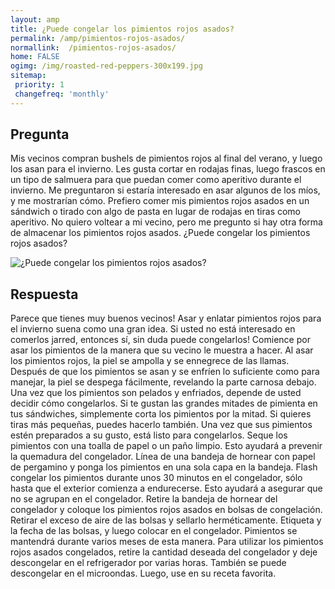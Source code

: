 ```yaml
---
layout: amp
title: ¿Puede congelar los pimientos rojos asados?  
permalink: /amp/pimientos-rojos-asados/
normallink:  /pimientos-rojos-asados/
home: FALSE
ogimg: /img/roasted-red-peppers-300x199.jpg
sitemap:
 priority: 1
 changefreq: 'monthly'
---
```




## Pregunta

Mis vecinos compran bushels de pimientos rojos al final del verano, y luego los asan para el invierno. Les gusta cortar en rodajas finas, luego frascos en un tipo de salmuera para que puedan comer como aperitivo durante el invierno. Me preguntaron si estaría interesado en asar algunos de los míos, y me mostrarían cómo. Prefiero comer mis pimientos rojos asados en un sándwich o tirado con algo de pasta en lugar de rodajas en tiras como aperitivo. No quiero voltear a mi vecino, pero me pregunto si hay otra forma de almacenar los pimientos rojos asados. ¿Puede congelar los pimientos rojos asados?


![¿Puede congelar los pimientos rojos asados?](https://sepuedecongelar.com/img/roasted-red-peppers-300x199.jpg "¿Puede congelar los pimientos rojos asados?" )


## Respuesta

Parece que tienes muy buenos vecinos! Asar y enlatar pimientos rojos para el invierno suena como una gran idea. Si usted no está interesado en comerlos jarred, entonces sí, sin duda puede congelarlos! Comience por asar los pimientos de la manera que su vecino le muestra a hacer. Al asar los pimientos rojos, la piel se ampolla y se ennegrece de las llamas. Después de que los pimientos se asan y se enfríen lo suficiente como para manejar, la piel se despega fácilmente, revelando la parte carnosa debajo.
Una vez que los pimientos son pelados y enfriados, depende de usted decidir cómo congelarlos. Si te gustan las grandes mitades de pimienta en tus sándwiches, simplemente corta los pimientos por la mitad. Si quieres tiras más pequeñas, puedes hacerlo también. Una vez que sus pimientos estén preparados a su gusto, está listo para congelarlos. Seque los pimientos con una toalla de papel o un paño limpio. Esto ayudará a prevenir la quemadura del congelador. Línea de una bandeja de hornear con papel de pergamino y ponga los pimientos en una sola capa en la bandeja. Flash congelar los pimientos durante unos 30 minutos en el congelador, sólo hasta que el exterior comienza a endurecerse. Esto ayudará a asegurar que no se agrupan en el congelador.
Retire la bandeja de hornear del congelador y coloque los pimientos rojos asados en bolsas de congelación. Retirar el exceso de aire de las bolsas y sellarlo herméticamente. Etiqueta y la fecha de las bolsas, y luego colocar en el congelador. Pimientos se mantendrá durante varios meses de esta manera. Para utilizar los pimientos rojos asados congelados, retire la cantidad deseada del congelador y deje descongelar en el refrigerador por varias horas. También se puede descongelar en el microondas. Luego, use en su receta favorita.
